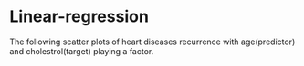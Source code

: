 # Linear-regression
The following scatter plots of heart diseases recurrence with age(predictor) and cholestrol(target) playing a factor.
